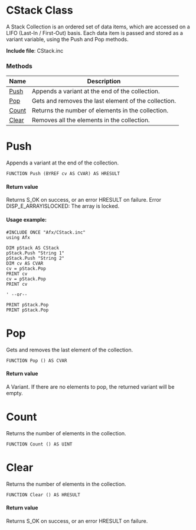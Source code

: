# CStack Class

A Stack Collection is an ordered set of data items, which are accessed on a LIFO (Last-In / First-Out) basis. Each data item is passed and stored as a variant variable, using the Push and Pop methods.

**Include file**: CStack.inc

### Methods

| Name       | Description |
| ---------- | ----------- |
| [Push](#Push) | Appends a variant at the end of the collection. |
| [Pop](#Pop) | Gets and removes the last element of the collection. |
| [Count](#Count) | Returns the number of elements in the collection. |
| [Clear](#Clear) | Removes all the elements in the collection. |

# <a name="Push"></a>Push

Appends a variant at the end of the collection.

```
FUNCTION Push (BYREF cv AS CVAR) AS HRESULT
```

#### Return value

Returns S_OK on success, or an error HRESULT on failure.
Error DISP_E_ARRAYISLOCKED: The array is locked.

#### Usage example:

```
#INCLUDE ONCE "Afx/CStack.inc"
using Afx

DIM pStack AS CStack
pStack.Push "String 1"
pStack.Push "String 2"
DIM cv AS CVAR
cv = pStack.Pop
PRINT cv
cv = pStack.Pop
PRINT cv

' --or--

PRINT pStack.Pop
PRINT pStack.Pop
```

# <a name="Pop"></a>Pop

Gets and removes the last element of the collection.

```
FUNCTION Pop () AS CVAR
```

#### Return value

A Variant. If there are no elements to pop, the returned variant will be empty.

# <a name="Count"></a>Count

Returns the number of elements in the collection.

```
FUNCTION Count () AS UINT
```

# <a name="Clear"></a>Clear

Returns the number of elements in the collection.

```
FUNCTION Clear () AS HRESULT
```

#### Return value

Returns S_OK on success, or an error HRESULT on failure.
